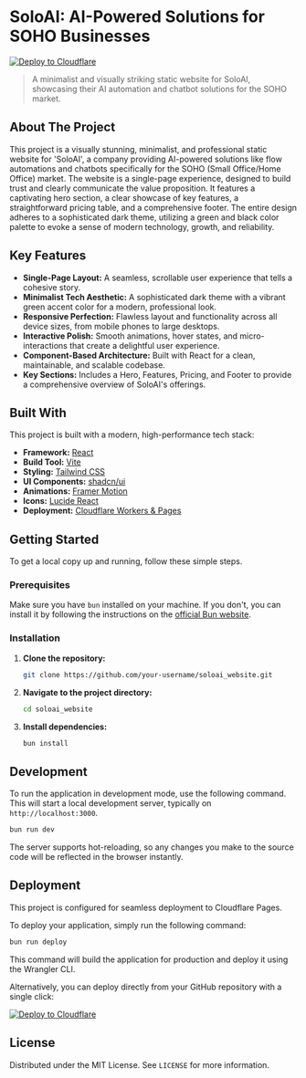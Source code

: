 # SoloAI: AI-Powered Solutions for SOHO Businesses

[![Deploy to Cloudflare](https://deploy.workers.cloudflare.com/button)](https://deploy.workers.cloudflare.com/?url=https://github.com/SoloBSD/SoloAI)

> A minimalist and visually striking static website for SoloAI, showcasing their AI automation and chatbot solutions for the SOHO market.

## About The Project

This project is a visually stunning, minimalist, and professional static website for 'SoloAI', a company providing AI-powered solutions like flow automations and chatbots specifically for the SOHO (Small Office/Home Office) market. The website is a single-page experience, designed to build trust and clearly communicate the value proposition. It features a captivating hero section, a clear showcase of key features, a straightforward pricing table, and a comprehensive footer. The entire design adheres to a sophisticated dark theme, utilizing a green and black color palette to evoke a sense of modern technology, growth, and reliability.

## Key Features

*   **Single-Page Layout:** A seamless, scrollable user experience that tells a cohesive story.
*   **Minimalist Tech Aesthetic:** A sophisticated dark theme with a vibrant green accent color for a modern, professional look.
*   **Responsive Perfection:** Flawless layout and functionality across all device sizes, from mobile phones to large desktops.
*   **Interactive Polish:** Smooth animations, hover states, and micro-interactions that create a delightful user experience.
*   **Component-Based Architecture:** Built with React for a clean, maintainable, and scalable codebase.
*   **Key Sections:** Includes a Hero, Features, Pricing, and Footer to provide a comprehensive overview of SoloAI's offerings.

## Built With

This project is built with a modern, high-performance tech stack:

*   **Framework:** [React](https://react.dev/)
*   **Build Tool:** [Vite](https://vitejs.dev/)
*   **Styling:** [Tailwind CSS](https://tailwindcss.com/)
*   **UI Components:** [shadcn/ui](https://ui.shadcn.com/)
*   **Animations:** [Framer Motion](https://www.framer.com/motion/)
*   **Icons:** [Lucide React](https://lucide.dev/)
*   **Deployment:** [Cloudflare Workers & Pages](https://workers.cloudflare.com/)

## Getting Started

To get a local copy up and running, follow these simple steps.

### Prerequisites

Make sure you have `bun` installed on your machine. If you don't, you can install it by following the instructions on the [official Bun website](https://bun.sh/).

### Installation

1.  **Clone the repository:**
    ```sh
    git clone https://github.com/your-username/soloai_website.git
    ```
2.  **Navigate to the project directory:**
    ```sh
    cd soloai_website
    ```
3.  **Install dependencies:**
    ```sh
    bun install
    ```

## Development

To run the application in development mode, use the following command. This will start a local development server, typically on `http://localhost:3000`.

```sh
bun run dev
```

The server supports hot-reloading, so any changes you make to the source code will be reflected in the browser instantly.

## Deployment

This project is configured for seamless deployment to Cloudflare Pages.

To deploy your application, simply run the following command:

```sh
bun run deploy
```

This command will build the application for production and deploy it using the Wrangler CLI.

Alternatively, you can deploy directly from your GitHub repository with a single click:

[![Deploy to Cloudflare](https://deploy.workers.cloudflare.com/button)](https://deploy.workers.cloudflare.com/?url=https://github.com/SoloBSD/SoloAI)

## License

Distributed under the MIT License. See `LICENSE` for more information.